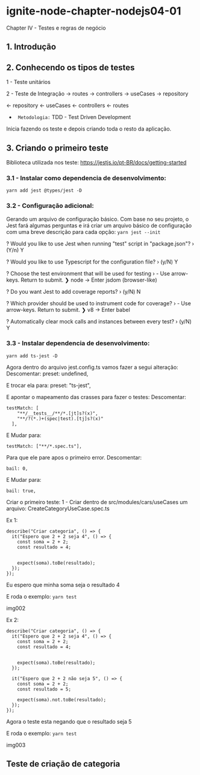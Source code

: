 # ignite-node-chapter-nodejs04-01

Chapter IV - Testes e regras de negócio

## 1. Introdução

## 2. Conhecendo os tipos de testes

1 - Teste unitários

2 - Teste de Integração
-> routes -> controllers -> useCases -> repository

<- repository <- useCases <- controllers <- routes

- ` Metodologia:`
TDD - Test Driven Development

Inicia fazendo os teste e depois criando toda o resto da aplicação.


## 3. Criando o primeiro teste

Biblioteca utilizada nos teste:
https://jestjs.io/pt-BR/docs/getting-started

### 3.1 - Instalar como dependencia de desenvolvimento:
`yarn add jest @types/jest -D`

### 3.2 - Configuração adicional:
Gerando um arquivo de configuração básico.
Com base no seu projeto, o Jest fará algumas perguntas e irá criar um arquivo básico de configuração com uma breve descrição para cada opção:
`yarn jest --init`

? Would you like to use Jest when running "test" script in "package.json"? › (Y/n) Y

? Would you like to use Typescript for the configuration file? › (y/N) Y

? Choose the test environment that will be used for testing › - Use arrow-keys. Return to submit.
❯   node       -> Enter
    jsdom (browser-like)

? Do you want Jest to add coverage reports? › (y/N) N

? Which provider should be used to instrument code for coverage? › - Use arrow-keys. Return to submit.
❯   v8         -> Enter
    babel

? Automatically clear mock calls and instances between every test? › (y/N) Y

### 3.3 - Instalar dependencia de desenvolvimento:
`yarn add ts-jest -D`

Agora dentro do arquivo jest.config.ts vamos fazer a segui alteração:
Descomentar:
preset: undefined,

E trocar ela para:
preset: "ts-jest",

E apontar o mapeamento das crasses para fazer o testes:
Descomentar:
```
testMatch: [
    "**/__tests__/**/*.[jt]s?(x)",
    "**/?(*.)+(spec|test).[tj]s?(x)"
  ],
```

E Mudar para:
```
testMatch: ["**/*.spec.ts"],
```

Para que ele pare apos o primeiro error.
Descomentar:
```
bail: 0,
```

E Mudar para:
```
bail: true,
```

Criar o primeiro teste:
1 - Criar dentro de src/modules/cars/useCases um arquivo:
  CreateCategoryUseCase.spec.ts

Ex 1:
```
describe("Criar categoria", () => {
  it("Espero que 2 + 2 seja 4", () => {
    const soma = 2 + 2;
    const resultado = 4;

    
    expect(soma).toBe(resultado);
  });
});
```
Eu espero que minha soma seja o resultado 4

E roda o exemplo:
`yarn test`

img002

Ex 2:
```
describe("Criar categoria", () => {
  it("Espero que 2 + 2 seja 4", () => {
    const soma = 2 + 2;
    const resultado = 4;

    
    expect(soma).toBe(resultado);
  });

  it("Espero que 2 + 2 não seja 5", () => {
    const soma = 2 + 2;
    const resultado = 5;

    expect(soma).not.toBe(resultado);
  });
});
```
Agora o teste esta negando que o resultado seja 5

E roda o exemplo:
`yarn test`

img003

## Teste de criação de categoria

